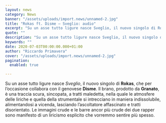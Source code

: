 ```yaml
---
layout: news
category: News
banner: "/assets/uploads/import.news/unnamed-2.jpg"
title: "Rokas ft. Disme – Sveglio: audio"
excerpt: "Su un asse tutto ligure nasce Sveglio, il nuovo singolo di Rokas, che per l’occasione collabora con il genovese Disme. Il brano, prodotto da Granato, è una traccia scura, sincopata, a tratti maledetta, nella quale le atmosfere delle liriche e quella della strumentale si intrecciano in maniera indissolubile, alimentandosi a vicenda, lasciando l’ascoltatore affascinato e [&hellip"
quote: ""
description: "Su un asse tutto ligure nasce Sveglio, il nuovo singolo di Rokas, che per l’occasione collabora con il genovese Disme. Il brano, prodotto da Granato, è una traccia scura, sincopata, a tratti maledetta, nella quale le atmosfere delle liriche e quella della strumentale si intrecciano in maniera indissolubile, alimentandosi a vicenda, lasciando l’ascoltatore affascinato e [&hellip"
keywords: ""
date: 2020-07-03T00:00:00.000+01:00
author: "Riccardo Primavera"
cover: "/assets/uploads/import.news/unnamed-2.jpg"
pagination:
  enabled: true

---
```


Su un asse tutto ligure nasce _Sveglio_, il nuovo singolo di **Rokas**, che per l’occasione collabora con il genovese **Disme**. Il brano, prodotto da **Granato**, è una traccia scura, sincopata, a tratti maledetta, nella quale le atmosfere delle liriche e quella della strumentale si intrecciano in maniera indissolubile, alimentandosi a vicenda, lasciando l’ascoltatore affascinato e tratti disorientato. Le immagini crude e le barre ancor più crude dei due rapper sono manifesto di un liricismo esplicito che vorremmo sentire più spesso.